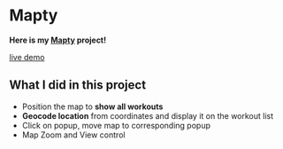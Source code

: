# Mapty

**Here is my [Mapty](https://mapty-ashy.vercel.app/) project!**

[live demo](https://mapty-ashy.vercel.app/)

## What I did in this project

- Position the map to **show all workouts**
- **Geocode location** from coordinates and display it on the workout list
- Click on popup, move map to corresponding popup
- Map Zoom and View control
